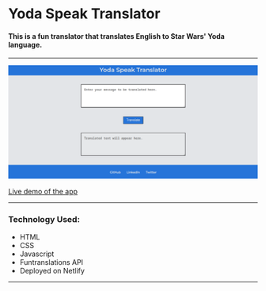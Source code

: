# Yoda Speak Translator

#### This is a fun translator that translates English to Star Wars' Yoda language.

<hr/>

![Screenshot](https://github.com/madhvsvdan/mark07/blob/main/07.png?raw=true)

[Live demo of the app](https://ngc-mark07.netlify.app/)

<hr/>

### Technology Used:
- HTML
- CSS
- Javascript
- Funtranslations API
- Deployed on Netlify

<hr/>
